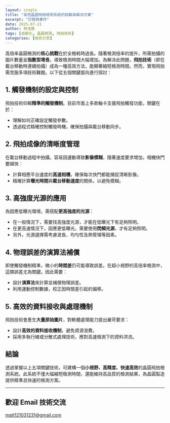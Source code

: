 ```yaml
---
layout: single
title: "高倍晶圓飛拍檢測系統的挑戰與解決方案"
excerpt: "訂閱與事件"
date: 2025-07-21
author: 林浩唐
tags: [自動化, 晶圓檢測, 飛拍技術]
categories: [技術分享]
---
```


高倍率晶圓檢測的**核心挑戰**在於全檢耗時過長。隨著檢測倍率的提升，所需拍攝的圖片數量呈**指數型增長**，導致檢測時間大幅增加。為解決此問題，**飛拍技術**（即在載台移動時連續拍攝）成為一種高效方法，能顯著縮短檢測時間。然而，實現飛拍需克服多項技術難題。以下從五個關鍵面向進行探討：

## 1. 觸發機制的設定與控制

飛拍技術仰賴**精準的觸發機制**。目前市面上多款軸卡支援飛拍觸發功能，關鍵在於：

- 理解如何正確設定觸發參數。
- 透過程式精確控制觸發時機，確保拍攝與載台移動同步。
  
  
## 2. 飛拍成像的清晰度管理

在載台移動過程中拍攝，容易因運動導致**影像模糊**，隨著速度要求增加，相機快門要越快：

- 計算相應平台速度的**高速相機**，確保每次快門都能捕捉清晰影像。
- 精確計算**曝光時間**與**載台移動速度**的關係，以避免模糊。
  
  
## 3. 高強度光源的應用

為因應低曝光環境，需搭配**更高強度的光源**：

- 在一般情況下，需要找高強度光源，才能在低曝光下有足夠照明。
- 在更高速情況下，因應更低曝光，需要使用**閃頻光源**，才有足夠照明。
- 另外，光源選擇需考慮波長、均勻性及熱管理等因素。
  
  
## 4. 物理誤差的演算法補償

即使觸發機制精準，微小的**時間差**仍可能導致誤差。在超小視野的高倍率檢測中，這類誤差尤為關鍵。因此需要：

- 設計**演算法**來計算並補償物理誤差。
- 利用運動控制數據，校正因時間差引起的偏移。
  
  
## 5. 高效的資料接收與處理機制

飛拍技術會產生**大量原始圖片**，對軟體處理能力提出嚴苛要求：

- 設計**高效的資料接收機制**，避免資源浪費。
- 採用多執行緒或分散式處理技術，應對高速檢測下的資料洪流。
  
  
## 結論

透過掌握以上五項關鍵技術，可建構一個**小視野、高精度、快速高效**的晶圓飛拍檢測系統。此系統不僅大幅縮短檢測時間，還能維持高品質的檢測結果，為晶圓製造提供精準且快速的檢測方案。

---

## 歡迎 Email 技術交流
matt121031231@gmail.com
